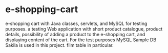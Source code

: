 # e-shopping-cart
e-shopping cart with Java classes, servlets, and MySQL for testing purposes.
a testing Web application with short product catalogue, product details, possibility of adding a product to the e-shopping cart, and displaying content of the cart.
For the test purposes MySQL Sample DB Sakila is used in this project. film table in particular.
